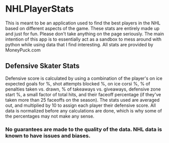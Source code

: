 # NHLPlayerStats

This is meant to be an application used to find the best players in the NHL based on different aspects of the game. These stats are entirely made up and just for fun. Please don't take anything on the page seriously. The main intention of this app is to essentially act as a sandbox to mess around with python while using data that I find interesting. All stats are provided by MoneyPuck.com

## Defensive Skater Stats
Defensive score is calculated by using a combination of the player\'s on ice expected goals for %, shot attempts blocked %, on ice corsi %, % of penalties taken vs. drawn, % of takeaways vs. giveaways, defensive zone start %, a small factor of total hits, and their faceoff percentage (if they\'ve taken more than 25 faceoffs on the season). The stats used are averaged out, and multiplied by 10 to assign each player their defensive score. All data is normalized before any calculations are done, which is why some of the percentages may not make any sense.

### No guarantees are made to the quality of the data. NHL data is known to have issues and biases.